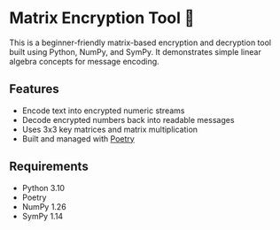 # Matrix Encryption Tool 🔐

This is a beginner-friendly matrix-based encryption and decryption tool built using Python, NumPy, and SymPy. It demonstrates simple linear algebra concepts for message encoding.

## Features

- Encode text into encrypted numeric streams
- Decode encrypted numbers back into readable messages
- Uses 3x3 key matrices and matrix multiplication
- Built and managed with [Poetry](https://python-poetry.org)

## Requirements

- Python 3.10
- Poetry
- NumPy 1.26
- SymPy 1.14



